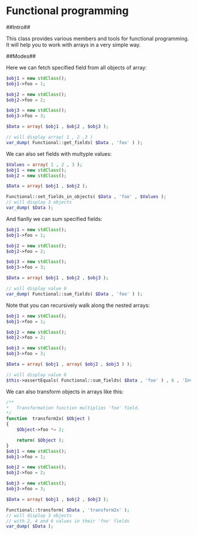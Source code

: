 # Functional programming

##Intro##

This class provides various members and tools for functional programming. It will help you to work with arrays in a very simple way.

##Modes##

Here we can fetch specified field from all objects of array:

```PHP
$obj1 = new stdClass();
$obj1->foo = 1;

$obj2 = new stdClass();
$obj2->foo = 2;

$obj3 = new stdClass();
$obj3->foo = 3;

$Data = array( $obj1 , $obj2 , $obj3 );

// will display array( 1 , 2 ,3 )
var_dump( Functional::get_fields( $Data , 'foo' ) );
```

We can also set fields with multyple values:

```PHP
$Values = array( 1 , 2 , 3 );
$obj1 = new stdClass();
$obj2 = new stdClass();

$Data = array( $obj1 , $obj2 );

Functional::set_fields_in_objects( $Data , 'foo' , $Values );
// will display 3 objects
var_dump( $Data );
```

And fianlly we can sum specified fields:

```PHP
$obj1 = new stdClass();
$obj1->foo = 1;

$obj2 = new stdClass();
$obj2->foo = 2;

$obj3 = new stdClass();
$obj3->foo = 3;

$Data = array( $obj1 , $obj2 , $obj3 );

// will display value 6
var_dump( Functional::sum_fields( $Data , 'foo' ) );
```

Note that you can recursively walk along the nested arrays:

```PHP
$obj1 = new stdClass();
$obj1->foo = 1;

$obj2 = new stdClass();
$obj2->foo = 2;

$obj3 = new stdClass();
$obj3->foo = 3;

$Data = array( $obj1 , array( $obj2 , $obj3 ) );

// will display value 6
$this->assertEquals( Functional::sum_fields( $Data , 'foo' ) , 6 , 'Invalid sum' );
```

We can also transform objects in arrays like this:

```PHP
/**
*   Transformation function multiplies 'foo' field.
*/
function  transform2x( $Object )
{
    $Object->foo *= 2;

    return( $Object );
}
$obj1 = new stdClass();
$obj1->foo = 1;

$obj2 = new stdClass();
$obj2->foo = 2;

$obj3 = new stdClass();
$obj3->foo = 3;

$Data = array( $obj1 , $obj2 , $obj3 );

Functional::transform( $Data , 'transform2x' );
// will display 3 objects
// with 2, 4 and 6 values in their 'foo' fields
var_dump( $Data );
```